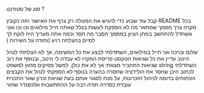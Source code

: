 סוג של סטודנט ?


קבל עוד שבוע כדי להגיש את המטלה רק צרף את האישור הזה כקובץ README
בכל מקרה צרך מסמך שמתאר מה לא הספקת לעשות בגלל שאתה חייל מילואים וכו וכו ואני אשתדל להתחשב במתן הציון
במסמך הסבר מה חסר וכמה אתה מעריך היה לוקח לך לסיים 
בהצלחה 
רויע 
(ותודה על השירות )

שלום וברכה
אני חייל במילואים, השתדלתי לבצע את כל המשימה, אך לא הצלחתי לנהל היטב עדיין את כל שגיאות הטקסט
פריסת המקרו לא עבדה לי היטב, ובנוסף את רוב שגיאות התחביר מצאתי אך לא את כולן. למשל פסיקים מחוץ למשפט string
השתדלתי לכתוב היכן שחסר את הולידציה שחסרה בהערה
בנוסף לא הספקתי לנהל את הקבצים הפתוחים בדומה לניהול הזכרונות, על מנת לסגור אותם בעת שגיאת זכרון
שאר התכנית עובדת כסדרה
תודה רבה על ההתחשבות
אלכסנדר שחור
